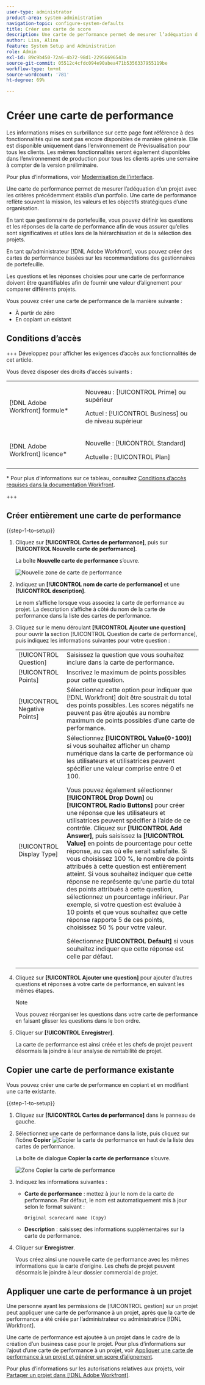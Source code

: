 ```yaml
---
user-type: administrator
product-area: system-administration
navigation-topic: configure-system-defaults
title: Créer une carte de score
description: Une carte de performance permet de mesurer l’adéquation d’un projet avec les critères précédemment établis d’un portfolio. Une carte de performance reflète souvent la mission, les valeurs et les objectifs stratégiques d’une organisation. Les gestionnaires de portfolios définissent généralement les questions et les réponses de la carte de performance afin de s’assurer qu’elles sont significatives et utiles lors de la hiérarchisation et de la sélection des projets. Un administrateur ou une administratrice  [!DNL Adobe Workfront]  élabore les cartes de performance sur la base des recommandations des gestionnaires de portfolios.
author: Lisa, Alina
feature: System Setup and Administration
role: Admin
exl-id: 89c9b450-72a6-4b72-98d1-22956696543a
source-git-commit: 05512c4cfdc094e90abea471b5356337955119be
workflow-type: tm+mt
source-wordcount: '781'
ht-degree: 69%

---
```


# Créer une carte de performance

<!--Audited: 05/2025-->

<!--DON'T DELETE, DRAFT OR HIDE THIS ARTICLE. IT IS LINKED TO THE PRODUCT, THROUGH THE CONTEXT SENSITIVE HELP LINKS.-->

<span class="preview">Les informations mises en surbrillance sur cette page font référence à des fonctionnalités qui ne sont pas encore disponibles de manière générale. Elle est disponible uniquement dans l’environnement de Prévisualisation pour tous les clients. Les mêmes fonctionnalités seront également disponibles dans l’environnement de production pour tous les clients après une semaine à compter de la version préliminaire. </span>

<span class="preview">Pour plus d’informations, voir [Modernisation de l’interface](/help/quicksilver/product-announcements/product-releases/interface-modernization/interface-modernization.md). </span>

Une carte de performance permet de mesurer l’adéquation d’un projet avec les critères précédemment établis d’un portfolio. Une carte de performance reflète souvent la mission, les valeurs et les objectifs stratégiques d’une organisation.

En tant que gestionnaire de portefeuille, vous pouvez définir les questions et les réponses de la carte de performance afin de vous assurer qu’elles sont significatives et utiles lors de la hiérarchisation et de la sélection des projets.

En tant qu’administrateur [!DNL Adobe Workfront], vous pouvez créer des cartes de performance basées sur les recommandations des gestionnaires de portefeuille.

Les questions et les réponses choisies pour une carte de performance doivent être quantifiables afin de fournir une valeur d’alignement pour comparer différents projets.

Vous pouvez créer une carte de performance de la manière suivante :

* À partir de zéro
* En copiant un existant

## Conditions d’accès

+++ Développez pour afficher les exigences d’accès aux fonctionnalités de cet article.

Vous devez disposer des droits d&#39;accès suivants :

<table style="table-layout:auto"> 
 <col> 
 <col> 
 <tbody> 
  <tr> 
   <td role="rowheader">[!DNL Adobe Workfront] formule*</td> 
   <td> <p>Nouveau : [!UICONTROL Prime] ou supérieur</p>
   <p>Actuel : [!UICONTROL Business] ou de niveau supérieur</p> 
   </td> 
  </tr> 
  <tr> 
   <td role="rowheader">[!DNL Adobe Workfront] licence*</td> 
   <td><p>Nouvelle : [!UICONTROL Standard]</p>
   <p>Actuelle : [!UICONTROL Plan]</p>
   </td> 
  </tr> 
 </tbody> 
</table>

* Pour plus d’informations sur ce tableau, consultez [Conditions d’accès requises dans la documentation Workfront](/help/quicksilver/administration-and-setup/add-users/access-levels-and-object-permissions/access-level-requirements-in-documentation.md).

+++

## Créer entièrement une carte de performance

{{step-1-to-setup}}

1. Cliquez sur **[!UICONTROL Cartes de performance]**, puis sur **[!UICONTROL Nouvelle carte de performance]**.

   <span class="preview">La boîte **Nouvelle carte de performance** s’ouvre.</span>

   <span class="preview">![Nouvelle zone de carte de performance](assets/new-scorecard-350x173.png)</span>

1. Indiquez un **[!UICONTROL nom de carte de performance]** et une **[!UICONTROL description]**.

   Le nom s’affiche lorsque vous associez la carte de performance au projet. La description s’affiche à côté du nom de la carte de performance dans la liste des cartes de performance.

1. Cliquez sur le menu déroulant **[!UICONTROL Ajouter une question]** pour ouvrir la section [!UICONTROL Question de carte de performance], puis indiquez les informations suivantes pour votre question :

   <table style="table-layout:auto"> 
    <col> 
    <col> 
    <tbody> 
     <tr> 
      <td role="rowheader">[!UICONTROL Question]</td> 
      <td>Saisissez la question que vous souhaitez inclure dans la carte de performance.</td> 
     </tr> 
     <tr> 
      <td role="rowheader">[!UICONTROL Points]</td> 
      <td>Inscrivez le maximum de points possibles pour cette question.</td> 
     </tr> 
     <tr> 
      <td role="rowheader">[!UICONTROL Negative Points]</td> 
      <td>Sélectionnez cette option pour indiquer que [!DNL Workfront] doit être soustrait du total des points possibles. Les scores négatifs ne peuvent pas être ajoutés au nombre maximum de points possibles d’une carte de performance.</td> 
     </tr> 
     <tr> 
      <td role="rowheader">[!UICONTROL Display Type]</td> 
      <td>Sélectionnez <strong>[!UICONTROL Value(0-100)]</strong> si vous souhaitez afficher un champ numérique dans la carte de performance où les utilisateurs et utilisatrices peuvent spécifier une valeur comprise entre 0 et 100.<p>Vous pouvez également sélectionner <strong>[!UICONTROL Drop Down]</strong> ou <strong>[!UICONTROL Radio Buttons]</strong> pour créer une réponse que les utilisateurs et utilisatrices peuvent spécifier à l’aide de ce contrôle. Cliquez sur <strong>[!UICONTROL Add Answer]</strong>, puis saisissez la <strong>[!UICONTROL Value]</strong> en points de pourcentage pour cette réponse, au cas où elle serait satisfaite. Si vous choisissez 100 %, le nombre de points attribués à cette question est entièrement atteint. Si vous souhaitez indiquer que cette réponse ne représente qu’une partie du total des points attribués à cette question, sélectionnez un pourcentage inférieur. Par exemple, si votre question est évaluée à 10 points et que vous souhaitez que cette réponse rapporte 5 de ces points, choisissez 50 % pour votre valeur.</p>
      <p>Sélectionnez <strong>[!UICONTROL Default]</strong> si vous souhaitez indiquer que cette réponse est celle par défaut.</strong></p>
     </tr> 
    </tbody> 
   </table>

1. Cliquez sur **[!UICONTROL Ajouter une question]** pour ajouter d’autres questions et réponses à votre carte de performance, en suivant les mêmes étapes.

   >[!NOTE]
   >
   >Vous pouvez réorganiser les questions dans votre carte de performance en faisant glisser les questions dans le bon ordre.

1. Cliquer sur **[!UICONTROL Enregistrer]**.

   La carte de performance est ainsi créée et les chefs de projet peuvent désormais la joindre à leur analyse de rentabilité de projet.

## Copier une carte de performance existante

Vous pouvez créer une carte de performance en copiant et en modifiant une carte existante.

{{step-1-to-setup}}

1. Cliquez sur **[!UICONTROL Cartes de performance]** dans le panneau de gauche.
1. Sélectionnez une carte de performance dans la liste, puis cliquez sur l’icône **Copier** ![Copier la carte de performance](assets/copy-scorecard-icon.png) en haut de la liste des cartes de performance.

   <span class="preview">La boîte de dialogue **Copier la carte de performance** s’ouvre.</span>

   <span class="preview">![Zone Copier la carte de performance](assets/copy-scorecard-box.png)</span>

1. Indiquez les informations suivantes :

   * **Carte de performance** : mettez à jour le nom de la carte de performance.  Par défaut, le nom est automatiquement mis à jour selon le format suivant :

     `Original scorecard name (Copy)`
   * **Description** : saisissez des informations supplémentaires sur la carte de performance.
1. Cliquer sur **Enregistrer**.

   Vous créez ainsi une nouvelle carte de performance avec les mêmes informations que la carte d’origine. Les chefs de projet peuvent désormais le joindre à leur dossier commercial de projet.

## Appliquer une carte de performance à un projet

Une personne ayant les permissions de [!UICONTROL gestion] sur un projet peut appliquer une carte de performance à un projet, après que la carte de performance a été créée par l’administrateur ou administratrice [!DNL Workfront].

Une carte de performance est ajoutée à un projet dans le cadre de la création d’un business case pour le projet. Pour plus d’informations sur l’ajout d’une carte de performance à un projet, voir [Appliquer une carte de performance à un projet et générer un score d’alignement](../../../manage-work/projects/define-a-business-case/apply-scorecard-to-project-to-generate-alignment-score.md).

Pour plus d’informations sur les autorisations relatives aux projets, voir [Partager un projet dans  [!DNL Adobe Workfront]](../../../workfront-basics/grant-and-request-access-to-objects/share-a-project.md).


